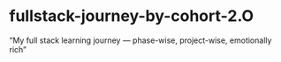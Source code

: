# fullstack-journey-by-cohort-2.O
“My full stack learning journey — phase-wise, project-wise, emotionally rich”
